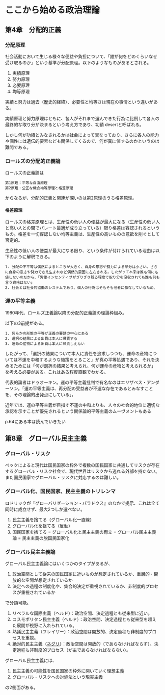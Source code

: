 # ここから始める政治理論

## 第4章　分配的正義

### 分配原理

社会活動において生じる様々な便益や負担について、「誰が何をどのくらいなぜ受け取るのか」という基準が分配原理。以下のようなものがあるとされる。

1. 実績原理
2. 努力原理
3. 必要原理
4. 均等原理

実績と努力は過去（歴史的経緯）、必要性と均等さは現在の事情という違いがある。

実績原理と努力原理はともに、各人がそれまで選んできた行為に比例して各人の最終的な取り分が決まるという考え方であり、功績 desertと呼ばれる。

しかし何が功績とみなされるかは社会によって異なっており、さらに各人の能力や個性には遺伝的要素なども関係してくるので、何が真に値するのかというのは難問である。

### ロールズの分配的正義論

ロールズの正義論は

    第1原理：平等な自由原理
    第2原理：公正な機会均等原理と格差原理

からなるが、分配的正義と関連が深いのは第2原理のうち格差原理。

#### 格差原理

ロールズの格差原理とは、生産性の低い人の便益が最大になる（生産性の低い人と高い人との間でパレート最適が成り立っている）限り格差は容認されるというもの。格差を一切容認しない均等主義は、生産性の高いものの意欲を削ぐとして否定的。

生産性の低い人の便益が最大になる限り、という条件が付けられている理由は以下のように解釈できる。

    1. 分配の不平等は偶然によるところが大きく、自身の意志や努力による部分は小さい。さらに自身の意志や努力でさえ生まれなど偶然的要因に左右される。したがって本来は誰も何にも値しないのだから、「労働インセンティブがぎりぎり残る程度で取り分を没収されても誰も何も言う資格はない」
    2. 社会とは社会的協働のシステムであり、個人の行為はそもそも他者に依存しているため。

### 運の平等主義

1980年代、ロールズ正義論以降の分配的正義論の理論枠組み。

以下の3前提がある。

    1. 何らかの形態の平等が正義の要請の中心にある
    2. 選択の結果による出費は本人に帰責する
    3. 運命の産物による出費は本人に帰責しえない

したがって、「選択の結果について本人に責任を追求しつつも、運命の産物については不運を中和するような施策をとること」が真の平等処遇であり、それを決めるためには「何が選択の結果と考えられ、何が運命の産物と考えられるか」を考える必要がある。これはある程度直観でわかる。

代表的論者はドゥオーキン。運の平等主義批判で有名なのはエリザベス・アンダーソン。「運の平等主義は、再分配の受益者が不運な存在であるとみなすことを、その理論的出発点にしている」。

近年では、運の平等主義が目指す不運の中和よりも、人々の社会的地位に適切な承認を示すことが優先されるという関係論的平等主義のムーヴメントもある

p.64にある本は読んでいきたい

## 第8章　グローバル民主主義

### グローバル・リスク

ベックによると現代は国民国家の枠外で複数の国民国家に共通してリスクが存在するグローバル・リスク社会で、現代世界はリスクから逃れる外部を持たない。また国民国家でグローバル・リスクに対応するのは難しい。

### グローバル化、国民国家、民主主義のトリレンマ

ロドリックが『グローバリゼーション・パラドクス』のなかで提示、これは全て同時に成立せず、最大2つしか選べない。

1. 民主主義を捨てる（グローバル化一直線）
2. グローバル化を捨てる（反動）
3. 国民国家を捨てる = グローバル化と民主主義の両立 = グローバル民主主義論 = 民主主義の脱国民国家化

### グローバル民主主義論

グローバル民主主義論にはいくつかのタイプがあるが、

1. 政治空間として従来の国民国家に近いものが想定されているか、重層的・開放的な空間が想定されているか
2. 決定への過程の制度化や、集合的決定が重視されているか、非制度的プロセスが重視されているか

で分類可能。

1. リベラルな国際主義（ヘルド）：政治空間、決定過程とも従来型に近い。
2. コスモポリタン民主主義（ヘルド）：政治空間、決定過程とも従来型を超えた展開が視野に入れられている。
3. 熟議民主主義（フレイザー）：政治空間は開放的、決定過程も非制度的プロセスを重視。
4. 絶対的民主主義（[ネグリ](../people/negri.md)）：政治空間は開放的（であらなければならず）、決定過程も非制度的プロセス（が主であらなければならない）。

グローバル民主主義には、

1. 民主主義の可能性を国民国家の枠外に開いていく理想主義
2. グローバル・リスクへの対処法という現実主義

の2側面がある。
